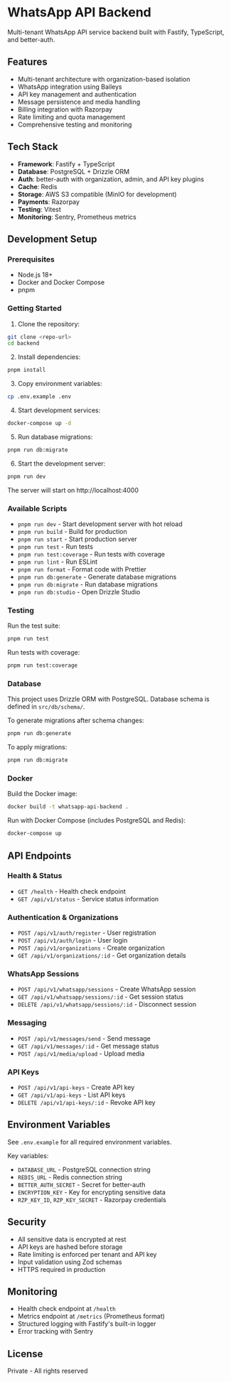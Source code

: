 # WhatsApp API Backend

Multi-tenant WhatsApp API service backend built with Fastify, TypeScript, and better-auth.

## Features

- Multi-tenant architecture with organization-based isolation
- WhatsApp integration using Baileys
- API key management and authentication
- Message persistence and media handling
- Billing integration with Razorpay
- Rate limiting and quota management
- Comprehensive testing and monitoring

## Tech Stack

- **Framework**: Fastify + TypeScript
- **Database**: PostgreSQL + Drizzle ORM
- **Auth**: better-auth with organization, admin, and API key plugins
- **Cache**: Redis
- **Storage**: AWS S3 compatible (MinIO for development)
- **Payments**: Razorpay
- **Testing**: Vitest
- **Monitoring**: Sentry, Prometheus metrics

## Development Setup

### Prerequisites

- Node.js 18+
- Docker and Docker Compose
- pnpm

### Getting Started

1. Clone the repository:
```bash
git clone <repo-url>
cd backend
```

2. Install dependencies:
```bash
pnpm install
```

3. Copy environment variables:
```bash
cp .env.example .env
```

4. Start development services:
```bash
docker-compose up -d
```

5. Run database migrations:
```bash
pnpm run db:migrate
```

6. Start the development server:
```bash
pnpm run dev
```

The server will start on http://localhost:4000

### Available Scripts

- `pnpm run dev` - Start development server with hot reload
- `pnpm run build` - Build for production
- `pnpm run start` - Start production server
- `pnpm run test` - Run tests
- `pnpm run test:coverage` - Run tests with coverage
- `pnpm run lint` - Run ESLint
- `pnpm run format` - Format code with Prettier
- `pnpm run db:generate` - Generate database migrations
- `pnpm run db:migrate` - Run database migrations
- `pnpm run db:studio` - Open Drizzle Studio

### Testing

Run the test suite:
```bash
pnpm run test
```

Run tests with coverage:
```bash
pnpm run test:coverage
```

### Database

This project uses Drizzle ORM with PostgreSQL. Database schema is defined in `src/db/schema/`.

To generate migrations after schema changes:
```bash
pnpm run db:generate
```

To apply migrations:
```bash
pnpm run db:migrate
```

### Docker

Build the Docker image:
```bash
docker build -t whatsapp-api-backend .
```

Run with Docker Compose (includes PostgreSQL and Redis):
```bash
docker-compose up
```

## API Endpoints

### Health & Status
- `GET /health` - Health check endpoint
- `GET /api/v1/status` - Service status information

### Authentication & Organizations
- `POST /api/v1/auth/register` - User registration
- `POST /api/v1/auth/login` - User login
- `POST /api/v1/organizations` - Create organization
- `GET /api/v1/organizations/:id` - Get organization details

### WhatsApp Sessions
- `POST /api/v1/whatsapp/sessions` - Create WhatsApp session
- `GET /api/v1/whatsapp/sessions/:id` - Get session status
- `DELETE /api/v1/whatsapp/sessions/:id` - Disconnect session

### Messaging
- `POST /api/v1/messages/send` - Send message
- `GET /api/v1/messages/:id` - Get message status
- `POST /api/v1/media/upload` - Upload media

### API Keys
- `POST /api/v1/api-keys` - Create API key
- `GET /api/v1/api-keys` - List API keys
- `DELETE /api/v1/api-keys/:id` - Revoke API key

## Environment Variables

See `.env.example` for all required environment variables.

Key variables:
- `DATABASE_URL` - PostgreSQL connection string
- `REDIS_URL` - Redis connection string
- `BETTER_AUTH_SECRET` - Secret for better-auth
- `ENCRYPTION_KEY` - Key for encrypting sensitive data
- `RZP_KEY_ID`, `RZP_KEY_SECRET` - Razorpay credentials

## Security

- All sensitive data is encrypted at rest
- API keys are hashed before storage
- Rate limiting is enforced per tenant and API key
- Input validation using Zod schemas
- HTTPS required in production

## Monitoring

- Health check endpoint at `/health`
- Metrics endpoint at `/metrics` (Prometheus format)
- Structured logging with Fastify's built-in logger
- Error tracking with Sentry

## License

Private - All rights reserved